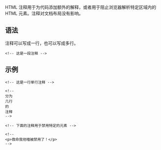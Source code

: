 HTML 注释用于为代码添加额外的解释，或者用于阻止浏览器解析特定区域内的 HTML 元素。注释对文档布局没有影响。

## 语法

注释可以写成一行，也可以写成多行。

```
<!-- 这是一段注释 -->
```

## 示例

```
<!-- 这是一行单行注释 -->

<!--
分为
几行
的
注释
-->

<!-- 下面的注释用于禁用特定的元素 -->

<!--
<p>救命我他喵被禁用了！</p>
-->

```
